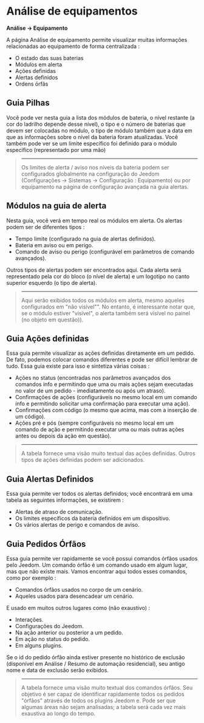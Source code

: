# Análise de equipamentos
**Análise → Equipamento**

A página Análise de equipamento permite visualizar muitas informações relacionadas ao equipamento de forma centralizada :

- O estado das suas baterias
- Módulos em alerta
- Ações definidas
- Alertas definidos
- Ordens órfãs

## Guia Pilhas


Você pode ver nesta guia a lista dos módulos de bateria, o nível restante (a cor do ladrilho depende desse nível), o tipo e o número de baterias que devem ser colocadas no módulo, o tipo de módulo também que a data em que as informações sobre o nível da bateria foram atualizadas. Você também pode ver se um limite específico foi definido para o módulo específico (representado por uma mão)

> ****
>
> Os limites de alerta / aviso nos níveis da bateria podem ser configurados globalmente na configuração do Jeedom (Configurações → Sistemas → Configuração : Equipamento) ou por equipamento na página de configuração avançada na guia alertas.

## Módulos na guia de alerta

Nesta guia, você verá em tempo real os módulos em alerta. Os alertas podem ser de diferentes tipos :

- Tempo limite (configurado na guia de alertas definidos).
- Bateria em aviso ou em perigo.
- Comando de aviso ou perigo (configurável em parâmetros de comando avançados).

Outros tipos de alertas podem ser encontrados aqui.
Cada alerta será representado pela cor do bloco (o nível de alerta) e um logotipo no canto superior esquerdo (o tipo de alerta).

> ****
>
> Aqui serão exibidos todos os módulos em alerta, mesmo aqueles configurados em "não visível"". No entanto, é interessante notar que, se o módulo estiver "visível", o alerta também será visível no painel (no objeto em questão)).

## Guia Ações definidas

Essa guia permite visualizar as ações definidas diretamente em um pedido. De fato, podemos colocar comandos diferentes e pode ser difícil lembrar de tudo. Essa guia existe para isso e sintetiza várias coisas :

- Ações no status (encontradas nos parâmetros avançados dos comandos info e permitindo que uma ou mais ações sejam executadas no valor de um pedido - imediatamente ou após um atraso).
- Confirmações de ações (configuráveis no mesmo local em um comando info e permitindo solicitar uma confirmação para executar uma ação).
- Confirmações com código (o mesmo que acima, mas com a inserção de um código).
- Ações pré e pós (sempre configuráveis no mesmo local em um comando de ação e permitindo executar uma ou mais outras ações antes ou depois da ação em questão).

> ****
>
> A tabela fornece uma visão muito textual das ações definidas. Outros tipos de ações definidas podem ser adicionados.

## Guia Alertas Definidos

Essa guia permite ver todos os alertas definidos; você encontrará em uma tabela as seguintes informações, se existirem :

- Alertas de atraso de comunicação.
- Os limites específicos da bateria definidos em um dispositivo.
- Os vários alertas de perigo e comandos de aviso.

## Guia Pedidos Órfãos

Essa guia permite ver rapidamente se você possui comandos órfãos usados pelo Jeedom. Um comando órfão é um comando usado em algum lugar, mas que não existe mais. Vamos encontrar aqui todos esses comandos, como por exemplo :

- Comandos órfãos usados no corpo de um cenário.
- Aqueles usados para desencadear um cenário.

E usado em muitos outros lugares como (não exaustivo) :
- Interações.
- Configurações do Jeedom.
- Na ação anterior ou posterior a um pedido.
- Em ação no status do pedido.
- Em alguns plugins.

Se o id do pedido órfão ainda estiver presente no histórico de exclusão (disponível em Análise / Resumo de automação residencial), seu antigo nome e data de exclusão serão exibidos.

> ****
>
> A tabela fornece uma visão muito textual dos comandos órfãos. Seu objetivo é ser capaz de identificar rapidamente todos os pedidos "órfãos" através de todos os plugins Jeedom e. Pode ser que algumas áreas não sejam analisadas; a tabela será cada vez mais exaustiva ao longo do tempo.
